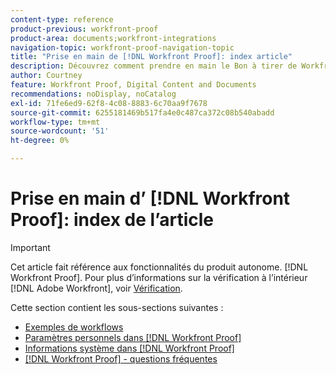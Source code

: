 ```yaml
---
content-type: reference
product-previous: workfront-proof
product-area: documents;workfront-integrations
navigation-topic: workfront-proof-navigation-topic
title: "Prise en main de [!DNL Workfront Proof]: index article"
description: Découvrez comment prendre en main le Bon à tirer de Workfront.
author: Courtney
feature: Workfront Proof, Digital Content and Documents
recommendations: noDisplay, noCatalog
exl-id: 71fe6ed9-62f8-4c08-8883-6c70aa9f7678
source-git-commit: 6255181469b517fa4e0c487ca372c08b540abadd
workflow-type: tm+mt
source-wordcount: '51'
ht-degree: 0%

---
```


# Prise en main d’ [!DNL Workfront Proof]: index de l’article

<!-- Audited: 1/2024 -->

>[!IMPORTANT]
>
>Cet article fait référence aux fonctionnalités du produit autonome. [!DNL Workfront Proof]. Pour plus d’informations sur la vérification à l’intérieur [!DNL Adobe Workfront], voir [Vérification](../../review-and-approve-work/proofing/proofing.md).

Cette section contient les sous-sections suivantes :

* [Exemples de workflows](../../workfront-proof/wp-getstarted/workflow-examples/workflow-examples.md)
* [Paramètres personnels dans [!DNL Workfront Proof]](../../workfront-proof/wp-getstarted/personal-settings/personal-settings.md)
* [Informations système dans [!DNL Workfront Proof]](../../workfront-proof/wp-getstarted/system-information/system-information.md)
* [[!DNL Workfront Proof] - questions fréquentes](../../workfront-proof/wp-getstarted/faqs/faqs.md)
